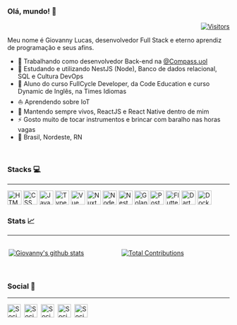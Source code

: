### Olá, mundo! 🤟

<div align="right">

[![Visitors](https://visitor-badge.glitch.me/badge?page_id=github/GiovannyLucas)](https://github.com/GiovannyLucas)

</div>

Meu nome é Giovanny Lucas, desenvolvedor Full Stack e eterno aprendiz de programação e seus afins.

- 🏢 Trabalhando como desenvolvedor Back-end na [@Compass.uol](https://compass.uol)
- 🔭 Estudando e utilizando NestJS (Node), Banco de dados relacional, SQL e Cultura DevOps
- 📖 Aluno do curso FullCycle Developer, da Code Education e curso Dynamic de Inglês, na Times Idiomas
- ⛵ Aprendendo sobre IoT
- 🌱 Mantendo sempre vivos, ReactJS e React Native dentro de mim
- ⚡ Gosto muito de tocar instrumentos e brincar com baralho nas horas vagas
- 🧭 Brasil, Nordeste, RN
<br/>

### Stacks :computer:
----

<a style="text-decoration: none;" href="https://www.w3schools.com/html/">
  <img height="32" src="https://cdn1.iconfinder.com/data/icons/logotypes/32/badge-html-5-256.png" alt="HTML"/>
</a>
<a style="text-decoration: none;" href="https://www.w3schools.com/css/">
  <img height="32" src="https://cdn1.iconfinder.com/data/icons/logotypes/32/badge-css-3-512.png" alt="CSS"/>
</a>
<a style="text-decoration: none;" href="https://user-images.githubusercontent.com/41789184/107232755-8cd14000-6a00-11eb-8494-4c97cb2a34a4.png">
  <img height="32" src="https://cdn2.iconfinder.com/data/icons/designer-skills/128/code-programming-javascript-software-develop-command-language-512.png" alt="JavaScript"/>
</a>
<a style="text-decoration: none;" href="https://www.typescriptlang.org/">
  <img height="32" src="https://image.flaticon.com/icons/png/512/919/919832.png" alt="TypeScript"/>
</a>
<a style="text-decoration: none;" href="https://vuejs.org/">
  <img height="32" src="https://cdn4.iconfinder.com/data/icons/logos-and-brands/512/367_Vuejs_logo-512.png" alt="Vue"/>
</a>
<a style="text-decoration: none;" href="https://nuxtjs.org/">
  <img height="32" src="https://upload.wikimedia.org/wikipedia/commons/4/45/NuxtJS_Logo.png" alt="NuxtJS"/>
</a>
<a style="text-decoration: none;" href="https://nodejs.org/en/">
  <img height="32" src="https://cdn3.iconfinder.com/data/icons/popular-services-brands/512/node-512.png" alt="Node"/>
</a>
<a style="text-decoration: none;" href="https://nestjs.com/">
  <img height="32" src="https://d33wubrfki0l68.cloudfront.net/e937e774cbbe23635999615ad5d7732decad182a/26072/logo-small.ede75a6b.svg" alt="NestJS"/>
</a>
<a style="text-decoration: none;" href="https://go.dev/">
  <img height="32" src="https://cdn.worldvectorlogo.com/logos/golang-1.svg" alt="Golang"/>
</a>
<a style="text-decoration: none;" href="https://www.postgresql.org/">
  <img height="32" src="https://www.postgresql.org/media/img/about/press/elephant.png" alt="PostgreSQL"/>
</a>
<a style="text-decoration: none;" href="https://flutter.dev/">
  <img height="32" src="https://logowik.com/content/uploads/images/flutter5786.jpg" alt="Flutter"/>
</a>
<a style="text-decoration: none;" href="https://dart.dev">
  <img height="32" src="https://dart.dev/assets/shared/dart/icon/64.png" alt="Dart"/>
</a>
<a style="text-decoration: none;" href="https://www.docker.com/">
  <img height="32" src="https://www.docker.com/sites/default/files/d8/Docker-R-Logo-08-2018-Monochomatic-RGB_Moby-x1.png" alt="Docker"/>
</a>

<br/>

### Stats :chart_with_upwards_trend:
----

<div align="center" style="display: flex; flex-wrap: wrap">

  <div style="margin: 3px">

  [![Giovanny's github stats](https://github-readme-stats.vercel.app/api?username=GiovannyLucas&show_icons=true&theme=dark)](https://github.com/anuraghazra/github-readme-stats)
    
    
  </div>

  <div style="margin: 3px; min-width: 300px">

 [![Total Contributions](https://github-readme-streak-stats.herokuapp.com/?user=GiovannyLucas&layout=compact&theme=dark&title_color=FFF)](https://github.com/anuraghazra/github-readme-stats)
  </div>

</div>

<br/>

### Social :rocket:
----

[<img align="left" alt="Social | LinkedIn" width="30px" src="https://cdn3.iconfinder.com/data/icons/social-rounded-2/72/Email-256.png" />][mail]
[<img align="left" style="margin-left: 5px" alt="Social | Github" width="30px" src="https://cdn4.iconfinder.com/data/icons/socialcones/508/Github-128.png" />][github]
[<img align="left" style="margin-left: 5px" alt="Social | Twitter" width="30px" src="https://cdn2.iconfinder.com/data/icons/social-media-2285/512/1_Twitter3_colored_svg-256.png" />][twitter]
[<img align="left" style="margin-left: 5px" alt="Social | LinkedIn" width="30px" src="https://cdn1.iconfinder.com/data/icons/logotypes/32/square-linkedin-256.png" />][linkedin]
[<img align="left" style="margin-left: 5px" alt="Social | App Rocketseat" width="30px" src="https://cdn-images-1.medium.com/max/92/1*TkXVfLTwsHdwpUEjGzdi9w@2x.jpeg" />][rocketseat]

[mail]: mailto:giovannylucax@gmail.com
[twitter]: https://twitter.com/giovannylucax
[github]: https://github.com/GiovannyLucas
[linkedin]: https://linkedin.com/in/giovanny-oliveira
[rocketseat]: https://app.rocketseat.com.br/me/giovanny-lucas
